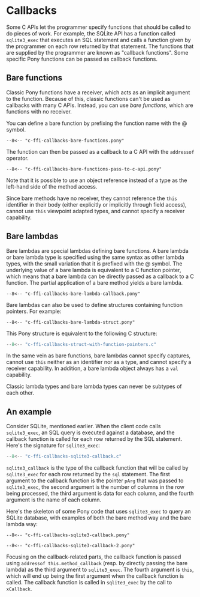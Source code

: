 # Callbacks

Some C APIs let the programmer specify functions that should be called to do pieces of work. For example, the SQLite API has a function called `sqlite3_exec` that executes an SQL statement and calls a function given by the programmer on each row returned by that statement. The functions that are supplied by the programmer are known as "callback functions". Some specific Pony functions can be passed as callback functions.

## Bare functions

Classic Pony functions have a receiver, which acts as an implicit argument to the function. Because of this, classic functions can't be used as callbacks with many C APIs. Instead, you can use _bare functions_, which are functions with no receiver.

You can define a bare function by prefixing the function name with the @ symbol.

```pony
--8<-- "c-ffi-callbacks-bare-functions.pony"
```

The function can then be passed as a callback to a C API with the `addressof` operator.

```pony
--8<-- "c-ffi-callbacks-bare-functions-pass-to-c-api.pony"
```

Note that it is possible to use an object reference instead of a type as the left-hand side of the method access.

Since bare methods have no receiver, they cannot reference the `this` identifier in their body (either explicitly or implicitly through field access), cannot use `this` viewpoint adapted types, and cannot specify a receiver capability.

## Bare lambdas

Bare lambdas are special lambdas defining bare functions. A bare lambda or bare lambda type is specified using the same syntax as other lambda types, with the small variation that it is prefixed with the @ symbol. The underlying value of a bare lambda is equivalent to a C function pointer, which means that a bare lambda can be directly passed as a callback to a C function. The partial application of a bare method yields a bare lambda.

```pony
--8<-- "c-ffi-callbacks-bare-lambda-callback.pony"
```

Bare lambdas can also be used to define structures containing function pointers. For example:

```pony
--8<-- "c-ffi-callbacks-bare-lambda-struct.pony"
```

This Pony structure is equivalent to the following C structure:

```c
--8<-- "c-ffi-callbacks-struct-with-function-pointers.c"
```

In the same vein as bare functions, bare lambdas cannot specify captures, cannot use `this` neither as an identifier nor as a type, and cannot specify a receiver capability. In addition, a bare lambda object always has a `val` capability.

Classic lambda types and bare lambda types can never be subtypes of each other.

## An example

Consider SQLite, mentioned earlier. When the client code calls `sqlite3_exec`, an SQL query is executed against a database, and the callback function is called for each row returned by the SQL statement. Here's the signature for `sqlite3_exec`:

```c
--8<-- "c-ffi-callbacks-sqlite3-callback.c"
```

`sqlite3_callback` is the type of the callback function that will be called by `sqlite3_exec` for each row returned by the `sql` statement. The first argument to the callback function is the pointer `pArg` that was passed to `sqlite3_exec`, the second argument is the number of columns in the row being processed, the third argument is data for each column, and the fourth argument is the name of each column.

Here's the skeleton of some Pony code that uses `sqlite3_exec` to query an SQLite database, with examples of both the bare method way and the bare lambda way:

```pony
--8<-- "c-ffi-callbacks-sqlite3-callback.pony"
```

```pony
--8<-- "c-ffi-callbacks-sqlite3-callback-2.pony"
```

Focusing on the callback-related parts, the callback function is passed using `addressof this.method_callback` (resp. by directly passing the bare lambda) as the third argument to `sqlite3_exec`. The fourth argument is `this`, which will end up being the first argument when the callback function is called. The callback function is called in `sqlite3_exec` by the call to `xCallback`.
